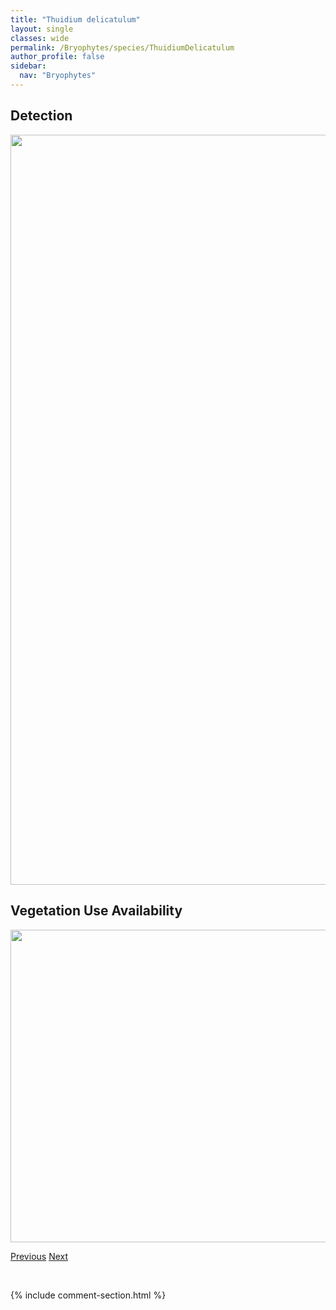 ```yaml
---
title: "Thuidium delicatulum"
layout: single
classes: wide
permalink: /Bryophytes/species/ThuidiumDelicatulum
author_profile: false
sidebar:
  nav: "Bryophytes"
---
```


<h2>Detection</h2>

<a href="https://drive.google.com/uc?export=view&id=1NgDZGyflLlmRh1GQMWIS9tw9kEyzV_za">
<img src="https://drive.google.com/uc?export=view&id=1NgDZGyflLlmRh1GQMWIS9tw9kEyzV_za" height = "1200" width = "800">
</a>


<h2>Vegetation Use Availability</h2>

<a href="https://drive.google.com/uc?export=view&id=1DPMTUceSe98FpUS3CMEU3BwGOto6zKVv">
<img src="https://drive.google.com/uc?export=view&id=1DPMTUceSe98FpUS3CMEU3BwGOto6zKVv" height = "500" width = "1000">
</a>


<a href="/DevelopmentWebsite/Bryophytes/species/TetraplodonMnioides" class="pagination--pager" title="Tetraplodon mnioides">Previous</a> <a href="/DevelopmentWebsite/Bryophytes/species/ThuidiumRecognitum" class="pagination--pager" title="Thuidium recognitum">Next</a>

<p>&nbsp;</p>

{% include comment-section.html %}
